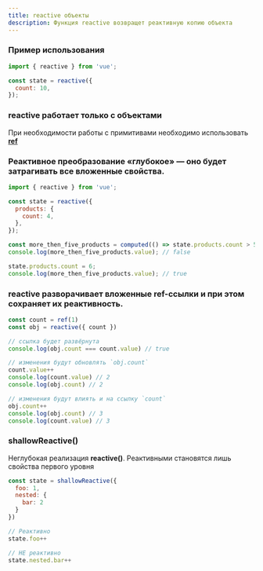 ```yaml
---
title: reactive объекты
description: Функция reactive возвращет реактивную копию объекта
---
```


### Пример использования
```js
import { reactive } from 'vue';

const state = reactive({
  count: 10,
});
```

### reactive работает только с объектами
При необходимости работы с примитивами необходимо использовать [**ref**](./ref)

### Реактивное преобразование «глубокое» — оно будет затрагивать все вложенные свойства.
```js
import { reactive } from 'vue';

const state = reactive({
  products: {
    count: 4,
  },
});

const more_then_five_products = computed(() => state.products.count > 5); 
console.log(more_then_five_products.value); // false

state.products.count = 6;
console.log(more_then_five_products.value); // true
```

### reactive разворачивает вложенные ref-ссылки и при этом сохраняет их реактивность.
```js
const count = ref(1)
const obj = reactive({ count })

// ссылка будет развёрнута
console.log(obj.count === count.value) // true

// изменения будут обновлять `obj.count`
count.value++
console.log(count.value) // 2
console.log(obj.count) // 2

// изменения будут влиять и на ссылку `count`
obj.count++
console.log(obj.count) // 3
console.log(count.value) // 3
```

### shallowReactive()

Неглубокая реализация **reactive()**.
Реактивными становятся лишь свойства первого уровня

```js
const state = shallowReactive({
  foo: 1,
  nested: {
    bar: 2
  }
})

// Реактивно
state.foo++

// НЕ реактивно
state.nested.bar++
```

